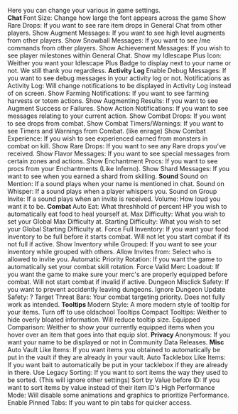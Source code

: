 Here you can change your various in game settings.
<br />
<b> Chat </b>
Font Size: Change how large the font appears across the game
Show Rare Drops: If you want to see rare item drops in General Chat from other players.
Show Augment Messages: If you want to see high level augments from other players.
Show Snowball Messages: If you want to see /me commands from other players.
Show Achievement Messages: If you wish to see player milestones within General Chat.
Show my Idlescape Plus Icon: Weither you want your Idlescape Plus Badge to display next to your name or not. We still thank you regardless.
<b> Activity Log </b>
Enable Debug Messages: If you want to see debug messages in your activity log or not.
Notifications as Activity Log: Will change notifications to be displayed in Activity Log instead of on screen.
Show Farming Notifications: If you want to see farming harvests or totem actions.
Show Augmenting Results: If you want to see Augment Success or Failures.
Show Action Notifications: If you want to see messages relating to your current action.
Show Combat Drops: If you want to see drops from combat.
Show Combat Timers/Warnings: If you want to see Timers and Warnings from Combat. (like enrage)
Show Combat Experience: If you wish to see experienced earned from monsters in combat on kill.
Show Rare Drops: If you want to see any Rare drops you've received.
Show Flavor Messages: If you want to see special messages from certain zones and actions.
Show Enchantment Procs: If you want to see procs from your Enchantments (Like Inferno).
Show Shard Messages: If you want to see when you earned a shard from skilling.
<b> Sound </b>
Sound on Mention: If a sound plays when your name is mentioned in chat.
Sound on Whisper: If a sound plays when a player whispers you.
Sound on Group Invite: If a sound plays when an invite is received.
Volume: How loud you want it to be.
<b> Combat </b>
Auto Eat: What threshhold of percent HP you wish to automatically eat food to heal yourself at.
Max Difficulty: What you wish to set your Global Max Difficulty at.
Starting Difficulty: What you wish to set your Global Starting Difficulty at.
Force Full Inventory: If you want your food inventory to be full before it starts combat. Will not let you start combat if its not full if active.
Show Inventory while Grouped: If you want to see your inventory while grouped with others.
Allow Invites from: Select who is allowed to invite you.
Automatic Priority Rotation: If you want the game to automatically set your combat skill rotation.
Force Valid Merc Loadout: If you want the game to make sure your merc's are properly equipped before combat. Will not start combat if invalid if active.
Dungeon Misclick Safety: If you want to prevent accidently leaving dungeons.
Ignore Dungeon Update Safety: ?
Target Threat Bars: Your combat targeting priority. Does not fully work as intended.
<b> Tooltips </b>
Modern Style: A more modern style of tooltip for your items. Turn off to use oldschool Tooltips
Compact Tooltips: Weither to hide overly bloated information. Will reduce tooltip size.
Equipped Comparison: Weither to show your currently equipped items when you hover over an item that goes into that equip slot.
<b> Privacy </b>
Anonymous: If you want your name to be displayed or not in Community Data Releases.
<b> Misc </b>
Auto Vault Like Items: If you want items you obtained to automatically be put in the vault if they are already in your vault.
Auto Tacklebox Like Items: If you want bait to automatically be put in your tacklebox if they are already in there.
Use Legacy Sorting: If you want to sort items the way they used to be sorted. (This will ignore other settings)
Sort by Value before ID: If you want to sort items by value instead of their item ID's
High Performance Mode: Will disable some animations and graphics to prioritize Performance.
Enable Pinned Tabs: If you want to pin tabs for quicker access.